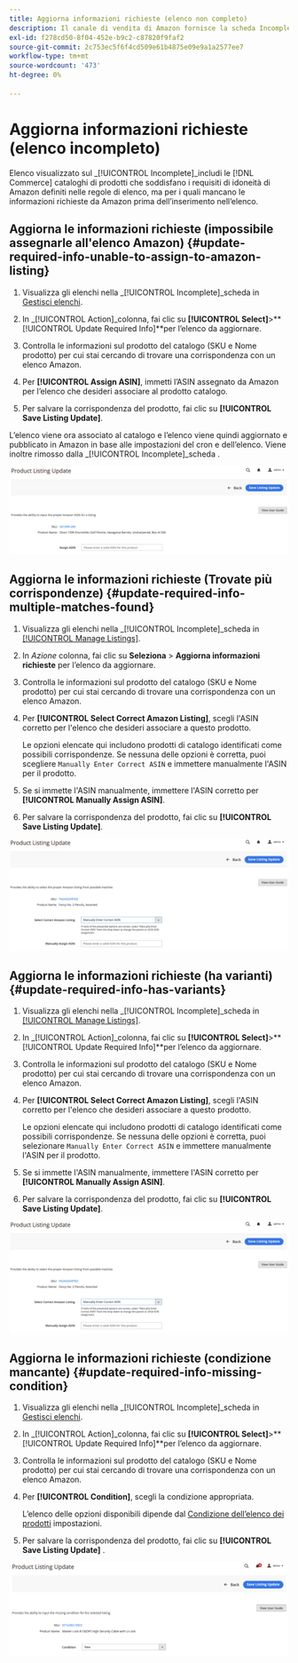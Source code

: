 ```yaml
---
title: Aggiorna informazioni richieste (elenco non completo)
description: Il canale di vendita di Amazon fornisce la scheda Incomplete per monitorare i prodotti del catalogo Commerce in cui mancano le informazioni richieste da Amazon.
exl-id: f278cd50-8f04-452e-b9c2-c87820f9faf2
source-git-commit: 2c753ec5f6f4cd509e61b4875e09e9a1a2577ee7
workflow-type: tm+mt
source-wordcount: '473'
ht-degree: 0%

---
```


# Aggiorna informazioni richieste (elenco incompleto)

Elenco visualizzato sul _[!UICONTROL Incomplete]_includi le [!DNL Commerce] cataloghi di prodotti che soddisfano i requisiti di idoneità di Amazon definiti nelle regole di elenco, ma per i quali mancano le informazioni richieste da Amazon prima dell’inserimento nell’elenco.

## Aggiorna le informazioni richieste (impossibile assegnarle all&#39;elenco Amazon) {#update-required-info-unable-to-assign-to-amazon-listing}

1. Visualizza gli elenchi nella _[!UICONTROL Incomplete]_scheda in [Gestisci elenchi](./managing-product-listings.md).

1. In _[!UICONTROL Action]_colonna, fai clic su **[!UICONTROL Select]**>**[!UICONTROL Update Required Info]**per l’elenco da aggiornare.

1. Controlla le informazioni sul prodotto del catalogo (SKU e Nome prodotto) per cui stai cercando di trovare una corrispondenza con un elenco Amazon.

1. Per **[!UICONTROL Assign ASIN]**, immetti l’ASIN assegnato da Amazon per l’elenco che desideri associare al prodotto catalogo.

1. Per salvare la corrispondenza del prodotto, fai clic su **[!UICONTROL Save Listing Update]**.

L’elenco viene ora associato al catalogo e l’elenco viene quindi aggiornato e pubblicato in Amazon in base alle impostazioni del cron e dell’elenco. Viene inoltre rimosso dalla _[!UICONTROL Incomplete]_scheda .

![Assegnazione manuale di ASIN per nessuna corrispondenza dell&#39;elenco](assets/amazon-listing-update-assign-asin.png)

## Aggiorna le informazioni richieste (Trovate più corrispondenze) {#update-required-info-multiple-matches-found}

1. Visualizza gli elenchi nella _[!UICONTROL Incomplete]_scheda in [[!UICONTROL Manage Listings]](./managing-product-listings.md).

1. In _Azione_ colonna, fai clic su **Seleziona** > **Aggiorna informazioni richieste** per l’elenco da aggiornare.

1. Controlla le informazioni sul prodotto del catalogo (SKU e Nome prodotto) per cui stai cercando di trovare una corrispondenza con un elenco Amazon.

1. Per **[!UICONTROL Select Correct Amazon Listing]**, scegli l&#39;ASIN corretto per l&#39;elenco che desideri associare a questo prodotto.

   Le opzioni elencate qui includono prodotti di catalogo identificati come possibili corrispondenze. Se nessuna delle opzioni è corretta, puoi scegliere `Manually Enter Correct ASIN` e immettere manualmente l&#39;ASIN per il prodotto.

1. Se si immette l&#39;ASIN manualmente, immettere l&#39;ASIN corretto per **[!UICONTROL Manually Assign ASIN]**.

1. Per salvare la corrispondenza del prodotto, fai clic su **[!UICONTROL Save Listing Update]**.

![Selezionare manualmente ASIN da più corrispondenze possibili](assets/amazon-listing-update-multiple-matches.png)

## Aggiorna le informazioni richieste (ha varianti) {#update-required-info-has-variants}

1. Visualizza gli elenchi nella _[!UICONTROL Incomplete]_scheda in [[!UICONTROL Manage Listings]](./managing-product-listings.md).

1. In _[!UICONTROL Action]_colonna, fai clic su **[!UICONTROL Select]**>**[!UICONTROL Update Required Info]**per l’elenco da aggiornare.

1. Controlla le informazioni sul prodotto del catalogo (SKU e Nome prodotto) per cui stai cercando di trovare una corrispondenza con un elenco Amazon.

1. Per **[!UICONTROL Select Correct Amazon Listing]**, scegli l&#39;ASIN corretto per l&#39;elenco che desideri associare a questo prodotto.

   Le opzioni elencate qui includono prodotti di catalogo identificati come possibili corrispondenze. Se nessuna delle opzioni è corretta, puoi selezionare `Manually Enter Correct ASIN` e immettere manualmente l&#39;ASIN per il prodotto.

1. Se si immette l&#39;ASIN manualmente, immettere l&#39;ASIN corretto per **[!UICONTROL Manually Assign ASIN]**.

1. Per salvare la corrispondenza del prodotto, fai clic su **[!UICONTROL Save Listing Update]**.

![Selezionare manualmente ASIN da possibili corrispondenze a varianti](assets/amazon-listing-update-multiple-matches.png)

## Aggiorna le informazioni richieste (condizione mancante) {#update-required-info-missing-condition}

1. Visualizza gli elenchi nella _[!UICONTROL Incomplete]_scheda in [Gestisci elenchi](./managing-product-listings.md).

1. In _[!UICONTROL Action]_colonna, fai clic su **[!UICONTROL Select]**>**[!UICONTROL Update Required Info]**per l’elenco da aggiornare.

1. Controlla le informazioni sul prodotto del catalogo (SKU e Nome prodotto) per cui stai cercando di trovare una corrispondenza con un elenco Amazon.

1. Per **[!UICONTROL Condition]**, scegli la condizione appropriata.

   L’elenco delle opzioni disponibili dipende dal [Condizione dell’elenco dei prodotti](./product-listing-condition.md) impostazioni.

1. Per salvare la corrispondenza del prodotto, fai clic su **[!UICONTROL Save Listing Update]** .

![Aggiorna manualmente la condizione mancante](assets/amazon-update-listing-missing-condition.png)
